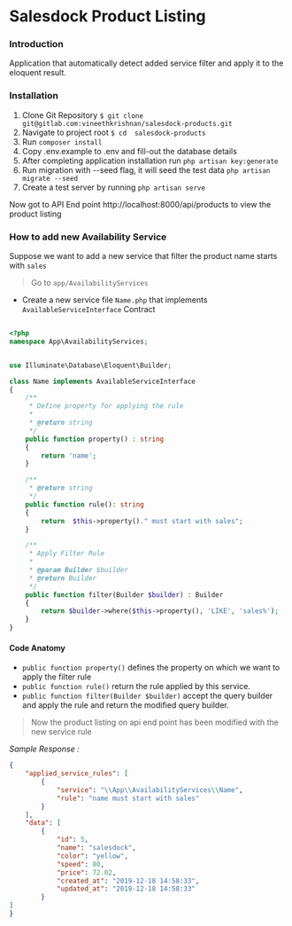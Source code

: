 
# Salesdock Product Listing

### Introduction
Application that automatically detect added service filter and apply it to the eloquent result.

### Installation

1. Clone Git Repository
       `$ git clone git@gitlab.com:vineethkrishnan/salesdock-products.git `
2. Navigate to project root 
       `$ cd  salesdock-products`
3. Run 
       `composer install`
4. Copy .env.example to .env and fill-out the database details
5. After completing application installation run
       `php artisan key:generate`
6. Run migration with --seed flag, it will seed the test data
        `php artisan migrate --seed`
7. Create a test server by running
        `php artisan serve`

Now got to API End point http://localhost:8000/api/products to view the product listing

### How to add new Availability Service
Suppose we want to add a new service that filter the product name starts with `sales`
> Go to `app/AvailabilityServices`
* Create a new service file `Name.php` that implements `AvailableServiceInterface` Contract

```php

<?php
namespace App\AvailabilityServices;


use Illuminate\Database\Eloquent\Builder;

class Name implements AvailableServiceInterface
{
    /**
     * Define property for applying the rule
     *
     * @return string
     */
    public function property() : string
    {
        return 'name';
    }

    /**
     * @return string
     */
    public function rule(): string
    {
        return  $this->property()." must start with sales";
    }

    /**
     * Apply Filter Rule
     *
     * @param Builder $builder
     * @return Builder
     */
    public function filter(Builder $builder) : Builder
    {
        return $builder->where($this->property(), 'LIKE', 'sales%');
    }
}
```

#### Code Anatomy
* `public function property()` defines the property on which we want to apply the filter rule
* `public function rule()` return the rule applied by this service.
* `public function filter(Builder $builder)` accept the query builder and apply the rule and return the modified query builder.


> Now the product listing on api end point has been modified with the new service rule

*Sample Response :*

```json
{
    "applied_service_rules": [
        {
            "service": "\\App\\AvailabilityServices\\Name",
            "rule": "name must start with sales"
        }
    ],
    "data": [
        {
            "id": 5,
            "name": "salesdock",
            "color": "yellow",
            "speed": 80,
            "price": 72.02,
            "created_at": "2019-12-18 14:58:33",
            "updated_at": "2019-12-18 14:58:33"
        }
]
}
```

